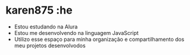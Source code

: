 # karen875 :he
- Estou estudando na Alura
- Estou me desenvolvendo na linguagem JavaScript
- Utilizo esse espaço para minha organização e compartilhamento dos meu projetos desenvolvodos
